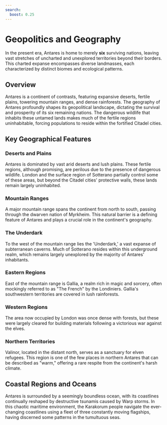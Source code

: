 ```yaml
---
search:
  boost: 0.25
---
```


# Geopolitics and Geography

In the present era, Antares is home to merely **six** surviving nations, leaving vast stretches of uncharted and unexplored territories beyond their borders. This charted expanse encompasses diverse landmasses, each characterized by distinct biomes and ecological patterns.

## Overview

Antares is a continent of contrasts, featuring expansive deserts, fertile plains, towering mountain ranges, and dense rainforests. The geography of Antares profoundly shapes its geopolitical landscape, dictating the survival and prosperity of its six remaining nations. The dangerous wildlife that inhabits these untamed lands makes much of the fertile regions uninhabitable, forcing populations to reside within the fortified Citadel cities.

## Key Geographical Features

### Deserts and Plains

Antares is dominated by vast arid deserts and lush plains. These fertile regions, although promising, are perilous due to the presence of dangerous wildlife. London and the surface region of Sotterano partially control some of these areas, but beyond the Citadel cities' protective walls, these lands remain largely uninhabited.

### Mountain Ranges

A major mountain range spans the continent from north to south, passing through the dwarven nation of Myrkheim. This natural barrier is a defining feature of Antares and plays a crucial role in the continent's geography.

### The Underdark

To the west of the mountain range lies the 'Underdark,' a vast expanse of subterranean caverns. Much of Sotterano resides within this underground realm, which remains largely unexplored by the majority of Antares' inhabitants.

### Eastern Regions

East of the mountain range is Gallia, a realm rich in magic and sorcery, often mockingly referred to as "The French" by the Londiniers. Gallia's southwestern territories are covered in lush rainforests. 

### Western Regions

The area now occupied by London was once dense with forests, but these were largely cleared for building materials following a victorious war against the elves.

### Northern Territories

Valinor, located in the distant north, serves as a sanctuary for elven refugees. This region is one of the few places in northern Antares that can be described as "warm," offering a rare respite from the continent's harsh climate.

## Coastal Regions and Oceans

Antares is surrounded by a seemingly boundless ocean, with its coastlines continually reshaped by destructive tsunamis caused by Warp storms. In this chaotic maritime environment, the Karakorum people navigate the ever-changing coastlines using a fleet of three constantly moving flagships, having discerned some patterns in the tumultuous seas.
